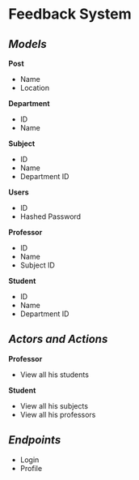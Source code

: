 # **Feedback System**



## *Models*


**Post**

 - Name
 - Location



**Department**

 - ID
 - Name



**Subject**

 - ID
 - Name
 - Department ID



**Users**

 - ID
 - Hashed Password



**Professor**

 - ID
 - Name
 - Subject ID



**Student**

 - ID
 - Name
 - Department ID




## *Actors and Actions*


**Professor**

 - View all his students



**Student**

 - View all his subjects
 - View all his professors



## *Endpoints*


 - Login
 - Profile